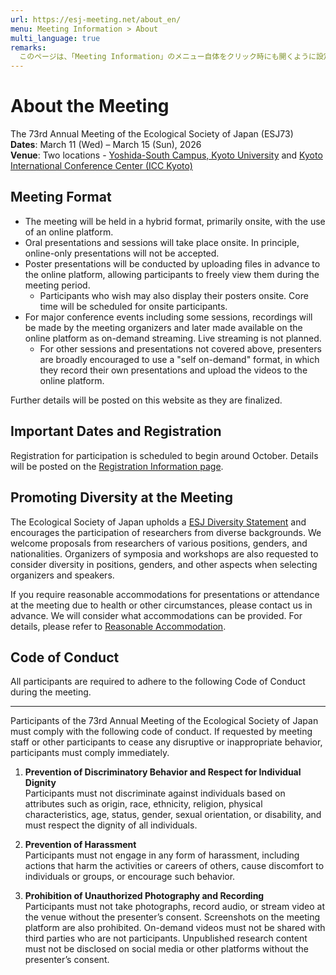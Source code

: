 ```yaml
---
url: https://esj-meeting.net/about_en/
menu: Meeting Information > About
multi_language: true
remarks:
  このページは、「Meeting Information」のメニュー自体をクリック時にも開くように設定。
---
```


# About the Meeting

The 73rd Annual Meeting of the Ecological Society of Japan (ESJ73)  
**Dates**: March 11 (Wed) – March 15 (Sun), 2026  
**Venue**: Two locations - [Yoshida-South Campus, Kyoto University](https://www.kyoto-u.ac.jp/en/access) and [Kyoto International Conference Center (ICC Kyoto)](https://www.icckyoto.or.jp/en/access-2/getting_here/)

## Meeting Format

- The meeting will be held in a hybrid format, primarily onsite, with the use of an online platform.
- Oral presentations and sessions will take place onsite. In principle, online-only presentations will not be accepted.
- Poster presentations will be conducted by uploading files in advance to the online platform, allowing participants to freely view them during the meeting period.
    - Participants who wish may also display their posters onsite. Core time will be scheduled for onsite participants.
- For major conference events including some sessions, recordings will be made by the meeting organizers and later made available on the online platform as on-demand streaming. Live streaming is not planned.
    - For other sessions and presentations not covered above, presenters are broadly encouraged to use a "self on-demand" format, in which they record their own presentations and upload the videos to the online platform.

Further details will be posted on this website as they are finalized.

## Important Dates and Registration

Registration for participation is scheduled to begin around October. Details will be posted on the [Registration Information page](/registinfo_en).

## Promoting Diversity at the Meeting

The Ecological Society of Japan upholds a [ESJ Diversity Statement](https://www.esj.ne.jp/esj/e_index.html#diversity) and encourages the participation of researchers from diverse backgrounds. We welcome proposals from researchers of various positions, genders, and nationalities. Organizers of symposia and workshops are also requested to consider diversity in positions, genders, and other aspects when selecting organizers and speakers.

If you require reasonable accommodations for presentations or attendance at the meeting due to health or other circumstances, please contact us in advance. We will consider what accommodations can be provided. For details, please refer to [Reasonable Accommodation](/reasonable_accom_en).

## Code of Conduct

All participants are required to adhere to the following Code of Conduct during the meeting.

-------------------------------------------------------------------------------

Participants of the 73rd Annual Meeting of the Ecological Society of Japan must comply with the following code of conduct. If requested by meeting staff or other participants to cease any disruptive or inappropriate behavior, participants must comply immediately.

1. **Prevention of Discriminatory Behavior and Respect for Individual Dignity**  
Participants must not discriminate against individuals based on attributes such as origin, race, ethnicity, religion, physical characteristics, age, status, gender, sexual orientation, or disability, and must respect the dignity of all individuals.

2. **Prevention of Harassment**  
Participants must not engage in any form of harassment, including actions that harm the activities or careers of others, cause discomfort to individuals or groups, or encourage such behavior.

3. **Prohibition of Unauthorized Photography and Recording**  
Participants must not take photographs, record audio, or stream video at the venue without the presenter’s consent. Screenshots on the meeting platform are also prohibited. On-demand videos must not be shared with third parties who are not participants. Unpublished research content must not be disclosed on social media or other platforms without the presenter’s consent.
